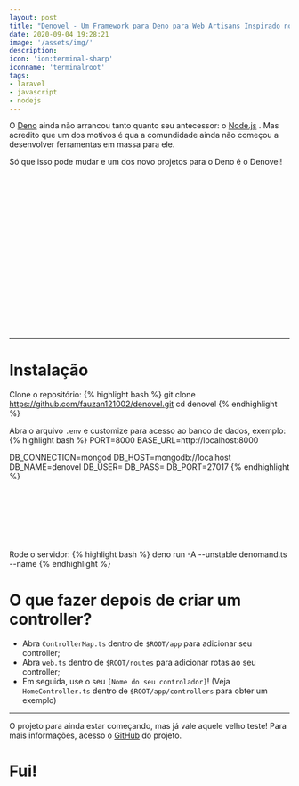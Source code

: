 ```yaml
---
layout: post
title: "Denovel - Um Framework para Deno para Web Artisans Inspirado no Laravel"
date: 2020-09-04 19:28:21
image: '/assets/img/'
description:
icon: 'ion:terminal-sharp'
iconname: 'terminalroot'
tags:
- laravel
- javascript
- nodejs
---
```


O [Deno](https://deno.land/) ainda não arrancou tanto quanto seu antecessor: o [Node.js](https://terminalroot.com.br/2019/11/como-instalar-nodejs-no-linux-e-primeiros-passos.html) . Mas acredito que um dos motivos é qua a comundidade ainda não começou a desenvolver ferramentas em massa para ele.

Só que isso pode mudar e um dos novo projetos para o Deno é o Denovel!

<!-- QUADRADO -->
<script async src="//pagead2.googlesyndication.com/pagead/js/adsbygoogle.js"></script>
<ins class="adsbygoogle"
style="display:inline-block;width:336px;height:280px"
data-ad-client="ca-pub-2838251107855362"
data-ad-slot="5351066970"></ins>
<script>
(adsbygoogle = window.adsbygoogle || []).push({});
</script>

---

# Instalação
Clone o repositório:
{% highlight bash %}
git clone https://github.com/fauzan121002/denovel.git
cd denovel
{% endhighlight %}

Abra o arquivo `.env` e customize para acesso ao banco de dados, exemplo:
{% highlight bash %}
PORT=8000
BASE_URL=http://localhost:8000

DB_CONNECTION=mongod
DB_HOST=mongodb://localhost
DB_NAME=denovel
DB_USER=
DB_PASS=
DB_PORT=27017
{% endhighlight %}

<!-- MINI ANÚNCIO -->
<script async src="//pagead2.googlesyndication.com/pagead/js/adsbygoogle.js"></script>
<!-- Games Root -->
<ins class="adsbygoogle"
style="display:inline-block;width:730px;height:95px"
data-ad-client="ca-pub-2838251107855362"
data-ad-slot="5351066970"></ins>
<script>
(adsbygoogle = window.adsbygoogle || []).push({});
</script>

Rode o servidor:
{% highlight bash %}
deno run -A --unstable denomand.ts --name </YourControllerName>
{% endhighlight %}

# O que fazer depois de criar um controller?
+ Abra `ControllerMap.ts` dentro de `$ROOT/app` para adicionar seu controller;
+ Abra `web.ts` dentro de `$ROOT/routes` para adicionar rotas ao seu controller;
+ Em seguida, use o seu `[Nome do seu controlador]`! (Veja `HomeController.ts` dentro de `$ROOT/app/controllers` para obter um exemplo)

---

O projeto para ainda estar começando, mas já vale aquele velho teste! Para mais informações, acesso o [GitHub](https://github.com/fauzan121002/denovel) do projeto.

<!-- RETANGULO LARGO 2 -->
<script async src="//pagead2.googlesyndication.com/pagead/js/adsbygoogle.js"></script>
<ins class="adsbygoogle"
style="display:block; text-align:center;"
data-ad-layout="in-article"
data-ad-format="fluid"
data-ad-client="ca-pub-2838251107855362"
data-ad-slot="8549252987"></ins>
<script>
(adsbygoogle = window.adsbygoogle || []).push({});
</script>


# Fui!

